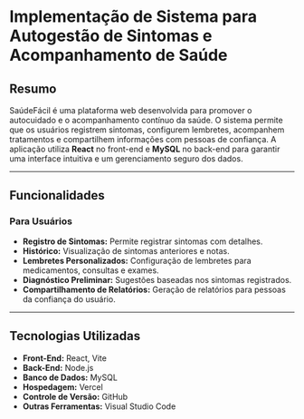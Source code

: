 #  Implementação de Sistema para Autogestão de Sintomas e Acompanhamento de Saúde

## Resumo

SaúdeFácil é uma plataforma web desenvolvida para promover o autocuidado e o acompanhamento contínuo da saúde. O sistema permite que os usuários registrem sintomas, configurem lembretes, acompanhem tratamentos e compartilhem informações com pessoas de confiança. A aplicação utiliza **React** no front-end e **MySQL** no back-end para garantir uma interface intuitiva e um gerenciamento seguro dos dados.

---

## Funcionalidades

### Para Usuários
- **Registro de Sintomas:** Permite registrar sintomas com detalhes.
- **Histórico:** Visualização de sintomas anteriores e notas.
- **Lembretes Personalizados:** Configuração de lembretes para medicamentos, consultas e exames.
- **Diagnóstico Preliminar:** Sugestões baseadas nos sintomas registrados.
- **Compartilhamento de Relatórios:** Geração de relatórios para pessoas da confiança do usuário.

---

## Tecnologias Utilizadas

- **Front-End:** React, Vite
- **Back-End:** Node.js
- **Banco de Dados:** MySQL
- **Hospedagem:** Vercel
- **Controle de Versão:** GitHub
- **Outras Ferramentas:** Visual Studio Code

